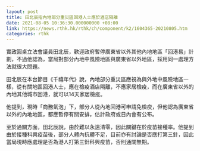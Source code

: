 ```yaml
---
layout: post
title: 田北辰指內地部分重災區回港人士應於酒店隔離
date: 2021-08-05 10:36:30.000000000 +08:00
link: https://news.rthk.hk/rthk/ch/component/k2/1604365-20210805.htm
categories: rthk
---
```


實政圓桌立法會議員田北辰，歡迎政府暫停廣東省以外其他內地地區「回港易」計劃，不過他認為，當局對部分內地中風險地區與廣東省以外地區，採用同一處理方法就很大問題。

田北辰在本台節目《千禧年代》說，內地部分重災區應視為與外地中風險地區一樣，從有關地區回港人士，應在檢疫酒店隔離，不應家居檢疫，而在廣東省以外的內地其他城市回港，就可以14天家居檢疫。

他提到，現時「商務氣泡」下，部分人從內地回港可申請免檢疫，但他認為廣東省以外的內地地區，都應暫停有關安排，估計政府或日內會有公布。

至於通關方面，田北辰說，由於難以永遠清零，因此關鍵在於疫苗接種率。他提到由於接種科興疫苗後，部分人體內抗體不足，目前亦有討論是否應打第三針，因此當局現時應處理是否為港人打第三針科興疫苗，否則通關無期。
